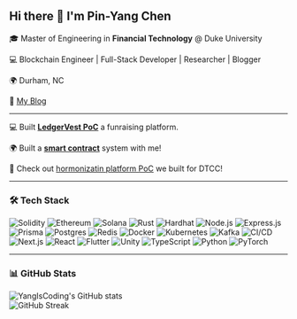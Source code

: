 ## Hi there 👋 I'm Pin-Yang Chen  

🎓 Master of Engineering in **Financial Technology** @ Duke University

💻 Blockchain Engineer | Full-Stack Developer | Researcher  | Blogger

🌍 Durham, NC

👋 [My Blog](https://www.chenpinyangdev.com)  

---
💻 Built [**LedgerVest PoC**](www.myledgervest.com) a funraising platform.

🌍 Built a [**smart contract**](https://www.chenpinyangdev.com/blog/1) system with me! 

👋 Check out [hormonizatin platform PoC](https://www.youtube.com/watch?v=Z1A31aEaDcM&t=3s) we built for DTCC!

---

### 🛠 Tech Stack  

![Solidity](https://img.shields.io/badge/Solidity-363636?style=for-the-badge&logo=solidity) ![Ethereum](https://img.shields.io/badge/Ethereum-3C3C3D?style=for-the-badge&logo=ethereum) ![Solana](https://img.shields.io/badge/Solana-9945FF?style=for-the-badge&logo=solana) ![Rust](https://img.shields.io/badge/Rust-000000?style=for-the-badge&logo=rust) ![Hardhat](https://img.shields.io/badge/Hardhat-FCC624?style=for-the-badge&logo=hardhat) ![Node.js](https://img.shields.io/badge/Node.js-339933?style=for-the-badge&logo=node.js) ![Express.js](https://img.shields.io/badge/Express.js-000000?style=for-the-badge&logo=express) ![Prisma](https://img.shields.io/badge/Prisma-2D3748?style=for-the-badge&logo=prisma) ![Postgres](https://img.shields.io/badge/Postgres-336791?style=for-the-badge&logo=postgresql) ![Redis](https://img.shields.io/badge/Redis-DC382D?style=for-the-badge&logo=redis) ![Docker](https://img.shields.io/badge/Docker-2496ED?style=for-the-badge&logo=docker) ![Kubernetes](https://img.shields.io/badge/Kubernetes-326CE5?style=for-the-badge&logo=kubernetes) ![Kafka](https://img.shields.io/badge/Kafka-231F20?style=for-the-badge&logo=apache-kafka) ![CI/CD](https://img.shields.io/badge/CI%2FCD-2088FF?style=for-the-badge&logo=github-actions) ![Next.js](https://img.shields.io/badge/Next.js-000000?style=for-the-badge&logo=next.js) ![React](https://img.shields.io/badge/React-61DAFB?style=for-the-badge&logo=react) ![Flutter](https://img.shields.io/badge/Flutter-02569B?style=for-the-badge&logo=flutter) ![Unity](https://img.shields.io/badge/Unity-100000?style=for-the-badge&logo=unity) ![TypeScript](https://img.shields.io/badge/TypeScript-007ACC?style=for-the-badge&logo=typescript) ![Python](https://img.shields.io/badge/Python-3776AB?style=for-the-badge&logo=python) ![PyTorch](https://img.shields.io/badge/PyTorch-EE4C2C?style=for-the-badge&logo=pytorch)  

---

### 📊 GitHub Stats  

![YangIsCoding's GitHub stats](https://github-readme-stats.vercel.app/api?username=YangIsCoding&show_icons=true&theme=radical)  
![GitHub Streak](https://github-readme-streak-stats.herokuapp.com/?user=YangIsCoding&theme=radical)  


